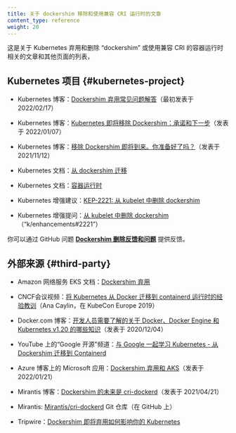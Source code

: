 ```yaml
---
title: 关于 dockershim 移除和使用兼容 CRI 运行时的文章
content_type: reference
weight: 20
---
```


<!-- 
title: Articles on dockershim Removal and on Using CRI-compatible Runtimes
content_type: reference
weight: 20
-->

<!-- overview -->
<!-- 
This is a list of articles and other pages that are either
about the Kubernetes' deprecation and removal of _dockershim_,
or about using CRI-compatible container runtimes, in connection
with that removal.
-->
这是关于 Kubernetes 弃用和删除 “dockershim”
或使用兼容 CRI 的容器运行时相关的文章和其他页面的列表，
<!-- body -->

<!-- 
## Kubernetes project

* Kubernetes blog: [Dockershim Removal FAQ](/blog/2022/02/17/dockershim-faq/) (originally published 2022/02/17)

* Kubernetes blog: [Kubernetes is Moving on From Dockershim: Commitments and Next Steps](/blog/2022/01/07/kubernetes-is-moving-on-from-dockershim/) (published 2022/01/07)

* Kubernetes blog: [Dockershim removal is coming. Are you ready?](/blog/2021/11/12/are-you-ready-for-dockershim-removal/) (published 2021/11/12)

* Kubernetes documentation: [Migrating from dockershim](/docs/tasks/administer-cluster/migrating-from-dockershim/)

* Kubernetes documentation: [Container runtimes](/docs/setup/production-environment/container-runtimes/)

* Kubernetes enhancement proposal: [KEP-2221: Removing dockershim from kubelet](https://github.com/kubernetes/enhancements/blob/master/keps/sig-node/2221-remove-dockershim/README.md)

* Kubernetes enhancement proposal issue: [Removing dockershim from kubelet](https://github.com/kubernetes/enhancements/issues/2221) (_k/enhancements#2221_)
-->

## Kubernetes 项目 {#kubernetes-project}

* Kubernetes 博客：[Dockershim 弃用常见问题解答](/zh/blog/2022/02/17/dockershim-faq/)（最初发表于 2022/02/17）

* Kubernetes 博客：[Kubernetes 即将移除 Dockershim：承诺和下一步](/blog/2022/01/07/kubernetes-is-moving-on-from-dockershim/)（发表于 2022/01/07）

* Kubernetes 博客：[移除 Dockershim 即将到来。你准备好了吗？](/zh/blog/2021/11/12/are-you-ready-for-dockershim-removal/)（发表于  2021/11/12）

* Kubernetes 文档：[从 dockershim 迁移](/zh/docs/tasks/administer-cluster/migrating-from-dockershim/)

* Kubernetes 文档：[容器运行时](/zh/docs/setup/production-environment/container-runtimes/)

* Kubernetes 增强建议：[KEP-2221: 从 kubelet 中删除 dockershim](https://github.com/kubernetes/enhancements/blob/master/keps/sig-node/2221-remove-dockershim/README.md)

* Kubernetes 增强提问：[从 kubelet 中删除 dockershim](https://github.com/kubernetes/enhancements/issues/2221)（“k/enhancements#2221”）

<!--
You can provide feedback via the GitHub issue [**Dockershim removal feedback & issues**](https://github.com/kubernetes/kubernetes/issues/106917).
-->
你可以通过 GitHub 问题
[**Dockershim 删除反馈和问题**](https://github.com/kubernetes/kubernetes/issues/106917) 提供反馈。

<!-- 
## External sources {#third-party}

* Amazon Web Services EKS documentation: [Dockershim deprecation](https://docs.aws.amazon.com/eks/latest/userguide/dockershim-deprecation.html)

* CNCF conference video: [Lessons Learned Migrating Kubernetes from Docker to containerd Runtime](https://www.youtube.com/watch?v=uDOu6rK4yOk) (Ana Caylin, at KubeCon Europe 2019)

* Docker.com blog: [What developers need to know about Docker, Docker Engine, and Kubernetes v1.20](https://www.docker.com/blog/what-developers-need-to-know-about-docker-docker-engine-and-kubernetes-v1-20/) (published 2020/12/04)

* "_Google Open Source_" channel on YouTube: [Learn Kubernetes with Google - Migrating from Dockershim to Containerd](https://youtu.be/fl7_4hjT52g)

* Microsoft Apps on Azure blog: [Dockershim deprecation and AKS](https://techcommunity.microsoft.com/t5/apps-on-azure-blog/dockershim-deprecation-and-aks/ba-p/3055902) (published 2022/01/21)

* Mirantis blog: [The Future of Dockershim is cri-dockerd](https://www.mirantis.com/blog/the-future-of-dockershim-is-cri-dockerd/) (published 2021/04/21)

* Mirantis: [Mirantis/cri-dockerd](https://github.com/Mirantis/cri-dockerd) Git repository (on GitHub)

* Tripwire: [How Dockershim’s Forthcoming Deprecation Affects Your Kubernetes](https://www.tripwire.com/state-of-security/security-data-protection/cloud/how-dockershim-forthcoming-deprecation-affects-your-kubernetes/)
-->
## 外部来源 {#third-party}

* Amazon 网络服务 EKS 文档：[Dockershim 弃用](https://docs.aws.amazon.com/eks/latest/userguide/dockershim-deprecation.html)

* CNCF会议视频：[将 Kubernetes 从 Docker 迁移到 containerd 运行时的经验教训](https://www.docker.com/blog/what-developers-need-to-know-about-docker-docker-engine-and-kubernetes-v1-20/)（Ana Caylin，在 KubeCon Europe 2019）

* Docker.com 博客：[开发人员需要了解的关于 Docker、Docker Engine 和 Kubernetes v1.20 的哪些知识](https://www.docker.com/blog/what-developers-need-to-know-about-docker-docker-engine-and-kubernetes-v1-20/)（发表于 2020/12/04）

* YouTube 上的“Google 开源”频道：[与 Google 一起学习 Kubernetes - 从 Dockershim 迁移到 Containerd](https://youtu.be/fl7_4hjT52g)

* Azure 博客上的 Microsoft 应用：[Dockershim 弃用和 AKS](https://techcommunity.microsoft.com/t5/apps-on-azure-blog/dockershim-deprecation-and-aks/ba-p/3055902)（发表于 2022/01/21）

* Mirantis 博客：[Dockershim 的未来是 cri-dockerd](https://www.mirantis.com/blog/the-future-of-dockershim-is-cri-dockerd/)（发表于 2021/04/21）

* Mirantis: [Mirantis/cri-dockerd](https://github.com/Mirantis/cri-dockerd) Git 仓库（在 GitHub 上）

* Tripwire：[Dockershim 即将弃用如何影响你的 Kubernetes](https://www.tripwire.com/state-of-security/security-data-protection/cloud/how-dockershim-forthcoming-deprecation-affects-your-kubernetes/)
